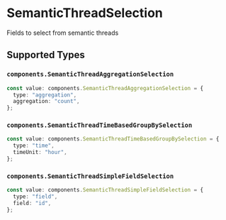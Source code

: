 # SemanticThreadSelection

Fields to select from semantic threads


## Supported Types

### `components.SemanticThreadAggregationSelection`

```typescript
const value: components.SemanticThreadAggregationSelection = {
  type: "aggregation",
  aggregation: "count",
};
```

### `components.SemanticThreadTimeBasedGroupBySelection`

```typescript
const value: components.SemanticThreadTimeBasedGroupBySelection = {
  type: "time",
  timeUnit: "hour",
};
```

### `components.SemanticThreadSimpleFieldSelection`

```typescript
const value: components.SemanticThreadSimpleFieldSelection = {
  type: "field",
  field: "id",
};
```

